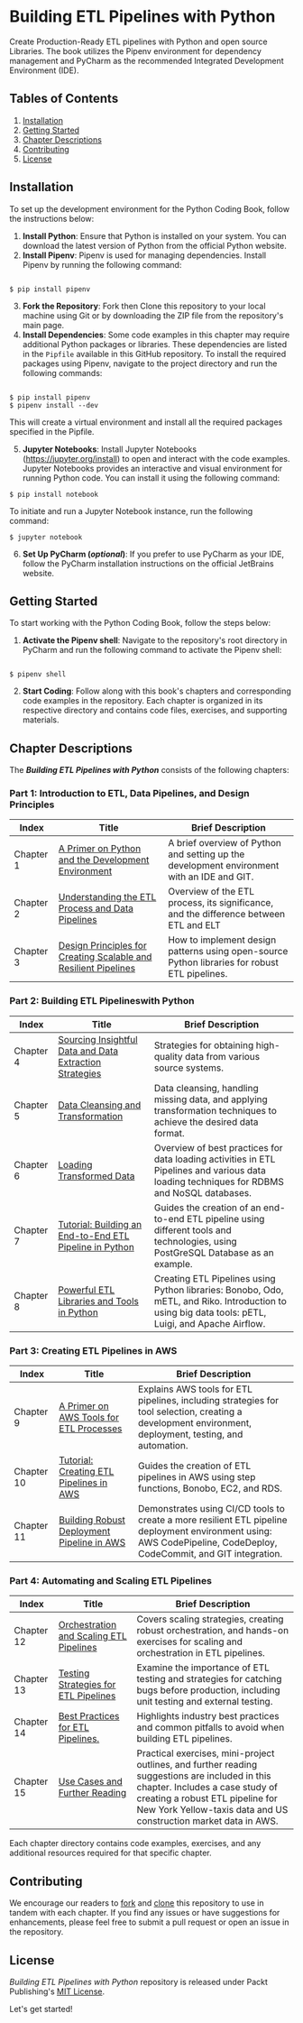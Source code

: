 # Building ETL Pipelines with Python
Create Production-Ready ETL pipelines with Python and open source Libraries. The book utilizes the Pipenv environment for dependency management and PyCharm as the recommended Integrated Development Environment (IDE).

## Tables of Contents
1. [Installation](#installation)
2. [Getting Started](#getting-started)
3. [Chapter Descriptions](#chapter-descriptions)
4. [Contributing](#contributing)
5. [License](#license)

## Installation
To set up the development environment for the Python Coding Book, follow the instructions below:

1. **Install Python**: Ensure that Python is installed on your system. You can download the latest version of Python from the official Python website.
2. **Install Pipenv**: Pipenv is used for managing dependencies. Install Pipenv by running the following command:
```shell

$ pip install pipenv

```
3. **Fork the Repository**: Fork then Clone this repository to your local machine using Git or by downloading the ZIP file from the repository's main page.
4. **Install Dependencies**: Some code examples in this chapter may require additional Python packages or libraries. These dependencies are listed in the `Pipfile` available in this GitHub repository. To install the required packages using Pipenv, navigate to the project directory and run the following commands:

```shell

$ pip install pipenv
$ pipenv install --dev

```
This will create a virtual environment and install all the required packages specified in the Pipfile.

5. **Jupyter Notebooks**: Install Jupyter Notebooks (https://jupyter.org/install) to open and interact with the code examples. Jupyter Notebooks provides an interactive and visual environment for running Python code. You can install it using the following command:

```shell
$ pip install notebook
```
To initiate and run a Jupyter Notebook instance, run the following command:
```shell
$ jupyter notebook
```

6. **Set Up PyCharm (_optional_)**: If you prefer to use PyCharm as your IDE, follow the PyCharm installation instructions on the official JetBrains website.

## Getting Started
To start working with the Python Coding Book, follow the steps below:

1. **Activate the Pipenv shell**: Navigate to the repository's root directory in PyCharm and run the following command to activate the Pipenv shell:
```shell

$ pipenv shell

```
2. **Start Coding**: Follow along with this book's chapters and corresponding code examples in the repository. Each chapter is organized in its respective directory and contains code files, exercises, and supporting materials.

## Chapter Descriptions

The **_Building ETL Pipelines with Python_** consists of the following chapters:


### Part 1: Introduction to ETL, Data Pipelines, and Design Principles 

| Index | Title | Brief Description |
|---------|-------------|-----------|
| Chapter 1 | [A Primer on Python and the Development Environment](Chapters/chapter_01) | A brief overview of Python and setting up the development environment with an IDE and GIT.|
| Chapter 2 | [Understanding the ETL Process and Data Pipelines](Chapters/chapter_02) | Overview of the ETL process, its significance, and the difference between ETL and ELT|
| Chapter 3 | [Design Principles for Creating Scalable and Resilient Pipelines](Chapters/chapter_03) | How to implement design patterns using open-source Python libraries for robust ETL pipelines.|

### Part 2: Building ETL Pipelineswith Python

| Index | Title | Brief Description |
|---------|-------------|-----------|
| Chapter 4 | [Sourcing Insightful Data and Data Extraction Strategies](Chapters/chapter_04) | Strategies for obtaining high-quality data from various source systems. |
| Chapter 5 | [Data Cleansing and Transformation](Chapters/chapter_05) | Data cleansing, handling missing data, and applying transformation techniques to achieve the desired data format.|
| Chapter 6 | [Loading Transformed Data](Chapters/chapter_06) | Overview of best practices for data loading activities in ETL Pipelines and various data loading techniques for RDBMS and NoSQL databases. |
| Chapter 7 | [Tutorial: Building an End-to-End ETL Pipeline in Python ](Chapters/chapter_07) | Guides the creation of an end-to-end ETL pipeline using different tools and technologies, using PostGreSQL Database as an example. |
| Chapter 8 | [Powerful ETL Libraries and Tools in Python](Chapters/chapter_08) | Creating ETL Pipelines using Python libraries: Bonobo, Odo, mETL, and Riko. Introduction to using big data tools: pETL, Luigi, and Apache Airflow. |

### Part 3: Creating ETL Pipelines in AWS

| Index | Title | Brief Description |
|---------|-------------|-----------|
| Chapter 9 | [A Primer on AWS Tools for ETL Processes](Chapters/chapter_09)| Explains AWS tools for ETL pipelines, including strategies for tool selection, creating a development environment, deployment, testing, and automation.|
| Chapter 10 | [Tutorial: Creating ETL Pipelines in AWS](Chapters/chapter_10) | Guides the creation of ETL pipelines in AWS using step functions, Bonobo, EC2, and RDS. |
| Chapter 11 | [Building Robust Deployment Pipeline in AWS](Chapters/chapter_11)| Demonstrates using CI/CD tools to create a more resilient ETL pipeline deployment environment using: AWS CodePipeline, CodeDeploy, CodeCommit, and GIT integration.  |

### Part 4: Automating and Scaling ETL Pipelines

| Index | Title | Brief Description |
|---------|-------------|-----------|
| Chapter 12 | [Orchestration and Scaling ETL Pipelines](chapter_12) | Covers scaling strategies, creating robust orchestration, and hands-on exercises for scaling and orchestration in ETL pipelines. |
| Chapter 13 | [Testing Strategies for ETL Pipelines](Chapters/chapter_13) | Examine the importance of ETL testing and strategies for catching bugs before production, including unit testing and external testing.  |
| Chapter 14 | [Best Practices for ETL Pipelines.](Chapters/chapter_14) | Highlights industry best practices and common pitfalls to avoid when building ETL pipelines.|
| Chapter 15 | [Use Cases and Further Reading](Chapters/chapter_15) | Practical exercises, mini-project outlines, and further reading suggestions are included in this chapter. Includes a case study of creating a robust ETL pipeline for New York Yellow-taxis data and US construction market data in AWS. |

Each chapter directory contains code examples, exercises, and any additional resources required for that specific chapter.

## Contributing
We encourage our readers to [fork](https://docs.github.com/en/get-started/quickstart/fork-a-repo) and [clone](https://docs.github.com/en/repositories/creating-and-managing-repositories/cloning-a-repository) this repository to use in tandem with each chapter. If you find any issues or have suggestions for enhancements, please feel free to submit a pull request or open an issue in the repository.

## License
_Building ETL Pipelines with Python_ repository is released under Packt Publishing's [MIT License](./LICENSE). 
</br>

Let's get started!
